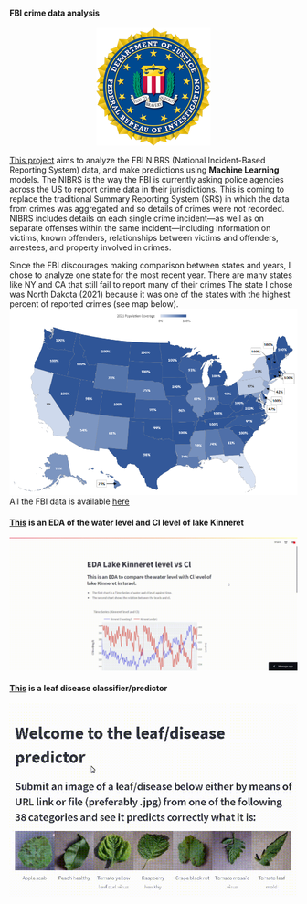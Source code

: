 #### FBI crime data analysis
<p align="center">
<img src="images/FBI.png" alt="drawing" width="200"/>
</p>

[This project](https://github.com/apollner/apollner.github.io/blob/main/FBI%20project/predicting-age-and-race-of-offender-nd-2021.ipynb) aims to analyze the FBI NIBRS (National Incident-Based Reporting System) data, and make predictions using **Machine Learning** models. The NIBRS is the way the FBI is currently asking police agencies across the US to report crime data in their jurisdictions. This is coming to replace the traditional Summary Reporting System (SRS) in which the data from crimes was aggregated and so details of crimes were not recorded.
NIBRS includes details on each single crime incident—as well as on separate offenses within the same incident—including information on victims, known offenders, relationships between victims and offenders, arrestees, and property involved in crimes.

Since the FBI discourages making comparison between states and years, I chose to analyze one state for the most recent year. 
There are many states like NY and CA that still fail to report many of their crimes 
The state I chose was North Dakota (2021) because it was one of the states with the highest percent of reported crimes (see map below).
![Alt Text](images/nibrs_pop_coverage_map_2021.png)
All the FBI data is available [here](https://crime-data-explorer.fr.cloud.gov/pages/downloads)

#### [This](https://apollner-kinneret-water-kinneret-umvoo0.streamlitapp.com/) is an EDA of the water level and Cl level of lake Kinneret 
![Alt Text](images/streamlit-kinneret-2022-08-29-15-08-06.gif)

#### [This](https://share.streamlit.io/apollner/streamlit_plant_disease_app/main/plant_disease_classification.py)  is a leaf disease classifier/predictor
![Alt Text](images/Streamlit.gif)

